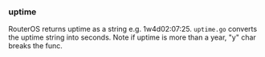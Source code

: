 ### uptime
RouterOS returns uptime as a string e.g. 1w4d02:07:25.
`uptime.go` converts the uptime string into seconds.
Note if uptime is more than a year, "y" char breaks the func.
